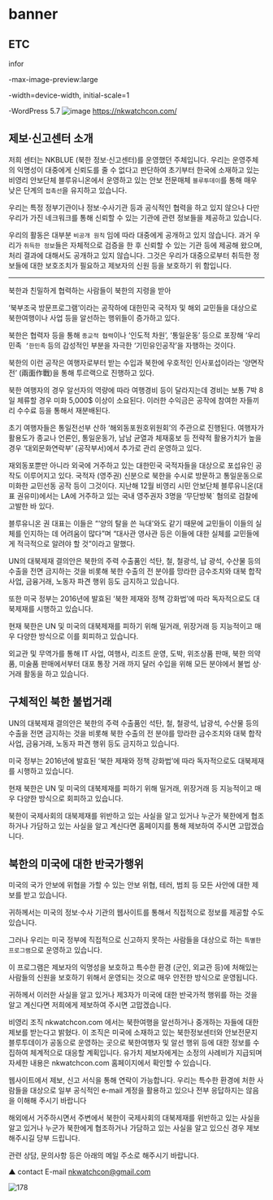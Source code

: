 # banner
ETC
-------------
infor

-max-image-preview:large

-width=device-width, initial-scale=1

-WordPress 5.7
![image](https://user-images.githubusercontent.com/44921791/114661736-701ff400-9d32-11eb-9950-d8d04608bab1.png)
         https://nkwatchcon.com/

제보·신고센터 소개
-------------

저희 센터는 NKBLUE (북한 정보·신고센터)를 운영했던 주체입니다. 우리는 운영주체의 익명성이 대중에게 신뢰도를 줄 수 없다고 판단하여 초기부터 한국에 소재하고 있는 비영리 안보단체 블루유니온에서 운영하고 있는 안보 전문매체 `블루투데이`를 통해 매우 낮은 단계의 `접촉선`을 유지하고 있습니다.

우리는 특정 정부기관이나 정보·수사기관 등과 공식적인 협력을 하고 있지 않으나 다만 우리가 가진 네크워크를 통해 신뢰할 수 있는 기관에 관련 정보들을 제공하고 있습니다.

우리의 활동은 대부분 `비공개 원칙` 임에 따라 대중에게 공개하고 있지 않습니다. 과거 우리가 `취득한 정보`들은 자체적으로 검증을 한 후 신뢰할 수 있는 기관 등에 제공해 왔으며, 처리 결과에 대해서도 공개하고 있지 않습니다. 그것은 우리가 대중으로부터 취득한 정보들에 대한 보호조치가 필요하고 제보자의 신원 등을 보호하기 위 함입니다.

-------------

북한과 친밀하게 협력하는 사람들이 북한의 지령을 받아 

‘북부조국 방문프로그램’이라는 공작하에 대한민국 국적자 및 해외 교민들을 대상으로 북한여행이나 사업 등을 알선하는 행위들이 증가하고 있다.

북한은 협력자 등을 통해 `종교적 협력`이나 ‘인도적 차원’, ‘통일운동’ 등으로 포장해 ‘우리민족` ’한민족` 등의 감성적인 부분을 자극한 ‘기민유인공작’을 자행하는 것이다.

북한의 이런 공작은 여행자로부터 받는 수입과 북한에 우호적인 인사포섭이라는 ‘양면작전’ (兩面作戰)을 통해 투르랙으로 진행하고 있다. 

북한 여행자의 경우 알선자의 역량에 따라 여행경비 등이 달라지는데 경비는 보통 7박 8일 체류할 경우 미화 5,000$ 이상이 소요된다. 이러한 수익금은 공작에 참여한 자들끼리 수수료 등을 통해서 재분배된다.

초기 여행자들은 통일전선부 산하 ‘해외동포원호위원회’의 주관으로 진행된다. 여행자가 활용도가 종교나 언론인, 통일운동가, 남남 균열과 체재홍보 등 전략적 활용가치가 높을 경우 ‘대외문화연락부’ (공작부서)에서 추가로 관리 운영하고 있다.

재외동포뿐만 아니라 외국에 거주하고 있는 대한민국 국적자들을 대상으로 포섭유인 공작도 이루어지고 있다. 국적자 (영주권) 신분으로 북한을 수시로 방문하고 통일운동으로 미화한 교민선동 공작 등이 그것이다. 지난해 12월 비영리 시민 안보단체 블루유니온(대표 권유미)에서는 LA에 거주하고 있는 국내 영주권자 3명을 ‘무단방북` 혐의로 검찰에 고발한 바 있다.

블루유니온 권 대표는 이들은 “‘양의 탈을 쓴 늑대’와도 같기 때문에 교민들이 이들의 실체를 인지하는 데 어려움이 많다”며 “대사관 영사관 등은 이들에 대한 실체를 교민들에게 적극적으로 알려야 할 것”이라고 말했다.

UN의 대북제재 결의안은 북한의 주력 수출품인 석탄, 철, 철광석, 납 광석, 수산물 등의 수출을 전면 금지하는 것을 비롯해 북한 수출의 전 분야를 망라한 금수조치와 대북 합작 사업, 금융거래, 노동자 파견 행위 등도 금지하고 있습니다.

또한 미국 정부는 2016년에 발효된 ‘북한 제재와 정책 강화법’에 따라 독자적으로도 대북제재를 시행하고 있습니다.

현재 북한은 UN 및 미국의 대북제재를 피하기 위해 밀거래, 위장거래 등 지능적이고 매우 다양한 방식으로 이를 회피하고 있습니다.

외교관 및 무역가를 통해 IT 사업, 여행사, 리조트 운영, 도박, 위조상품 판매, 북한 의약품, 미술품 판매에서부터 대포 통장 거래 까지 달러 수입을 위해 모든 분야에서 불법 상·거래 활동을 하고 있습니다.

구체적인 북한 불법거래
-------------

UN의 대북제재 결의안은 북한의 주력 수출품인 석탄, 철, 철광석, 납광석, 수산물 등의 수출을 전면 금지하는 것을 비롯해 북한 수출의 전 분야를 망라한 금수조치와 대북 합작 사업, 금융거래, 노동자 파견 행위 등도 금지하고 있습니다.

미국 정부는 2016년에 발효된 ‘북한 제재와 정책 강화법’에 따라 독자적으로도 대북제재를 시행하고 있습니다.

현재 북한은 UN 및 미국의 대북제재를 피하기 위해 밀거래, 위장거래 등 지능적이고 매우 다양한 방식으로 회피하고 있습니다.

북한이 국제사회의 대북제재를 위반하고 있는 사실을 알고 있거나 누군가 북한에게 협조하거나 가담하고 있는 사실을 알고 계신다면 홈페이지를 통해 제보하여 주시면 고맙겠습니다.

북한의 미국에 대한 반국가행위
-------------

미국의 국가 안보에 위협을 가할 수 있는 안보 위협, 테러, 범죄 등 모든 사안에 대한 제보를 받고 있습니다.

귀하께서는 미국의 정보·수사 기관의 웹사이트를 통해서 직접적으로 정보를 제공할 수도 있습니다.

그러나 우리는 미국 정부에 직접적으로 신고하지 못하는 사람들을 대상으로 하는 `특별한 프로그램`으로 운영하고 있습니다.

이 프로그램은 제보자의 익명성을 보호하고 특수한 환경 (군인, 외교관 등)에 처해있는 사람들의 신원을 보호하기 위해서 운영되는 것으로 매우 안전한 방식으로 운영됩니다.

귀하께서 이러한 사실을 알고 있거나 제3자가 미국에 대한 반국가적 행위를 하는 것을 알고 계신다면 저희에게 제보하여 주시면 고맙겠습니다.

비영리 조직 nkwatchcon.com 에서는 북한여행을 알선하거나 중개하는 자들에 대한 제보를 받는다고 밝혔다. 
이 조직은 미국에 소재하고 있는 북한정보센터와 안보전문지 블루투데이가 공동으로 운영하는 곳으로 북한여행자 및 알선 행위 등에 대한 정보를 수집하여 체계적으로 대응할 계획입니다.
유가치 제보자에게는 소정의 사례비가 지급되며 자세한 내용은 nkwatchcon.com 홈페이지에서 확인할 수 있습니다.

웹사이트에서 제보, 신고 서식을 통해 연락이 가능합니다. 우리는 특수한 환경에 처한 사람들을 대상으로 일부 공식적인 e-mail 계정을 활용하고 있으나 전부 응답하지는 않음을 이해해 주시기 바랍니다

해외에서 거주하시면서 주변에서 북한이 국제사회의 대북제재를 위반하고 있는 사실을 알고 있거나 누군가 북한에게 협조하거나 가담하고 있는 사실을 알고 있으신 경우 제보해주시길 당부 드립니다.

관련 상담, 문의사항 등은 아래의 메일 주소로 해주시기 바랍니다.

▲  contact  E-mail 
nkwatchcon@gmail.com

![178](https://user-images.githubusercontent.com/44921791/114661554-2d5e1c00-9d32-11eb-9150-9680e22636c6.gif)

